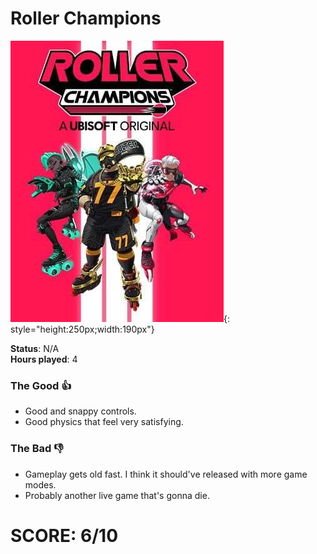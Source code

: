 # Roller Champions

![](RollerChampions.jpg){: style="height:250px;width:190px"}

**Status**: N/A<br>
**Hours played**: 4<br>

### The Good 👍
- Good and snappy controls.
- Good physics that feel very satisfying.

### The Bad 👎
- Gameplay gets old fast. I think it should've released with more game modes.
- Probably another live game that's gonna die.

# SCORE: 6/10